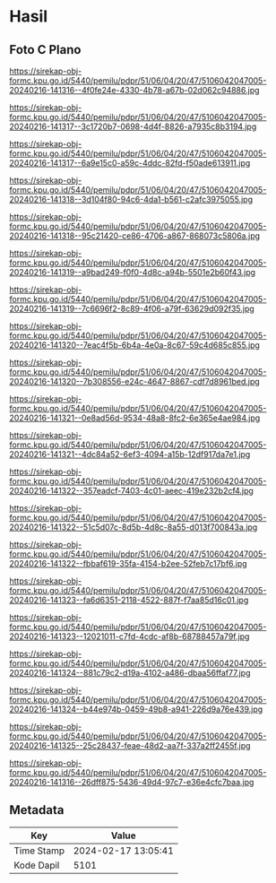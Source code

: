 # Hasil

## Foto C Plano

https://sirekap-obj-formc.kpu.go.id/5440/pemilu/pdpr/51/06/04/20/47/5106042047005-20240216-141316--4f0fe24e-4330-4b78-a67b-02d062c94886.jpg

https://sirekap-obj-formc.kpu.go.id/5440/pemilu/pdpr/51/06/04/20/47/5106042047005-20240216-141317--3c1720b7-0698-4d4f-8826-a7935c8b3194.jpg

https://sirekap-obj-formc.kpu.go.id/5440/pemilu/pdpr/51/06/04/20/47/5106042047005-20240216-141317--6a9e15c0-a59c-4ddc-82fd-f50ade613911.jpg

https://sirekap-obj-formc.kpu.go.id/5440/pemilu/pdpr/51/06/04/20/47/5106042047005-20240216-141318--3d104f80-94c6-4da1-b561-c2afc3975055.jpg

https://sirekap-obj-formc.kpu.go.id/5440/pemilu/pdpr/51/06/04/20/47/5106042047005-20240216-141318--95c21420-ce86-4706-a867-868073c5806a.jpg

https://sirekap-obj-formc.kpu.go.id/5440/pemilu/pdpr/51/06/04/20/47/5106042047005-20240216-141319--a9bad249-f0f0-4d8c-a94b-5501e2b60f43.jpg

https://sirekap-obj-formc.kpu.go.id/5440/pemilu/pdpr/51/06/04/20/47/5106042047005-20240216-141319--7c6696f2-8c89-4f06-a79f-63629d092f35.jpg

https://sirekap-obj-formc.kpu.go.id/5440/pemilu/pdpr/51/06/04/20/47/5106042047005-20240216-141320--7eac4f5b-6b4a-4e0a-8c67-59c4d685c855.jpg

https://sirekap-obj-formc.kpu.go.id/5440/pemilu/pdpr/51/06/04/20/47/5106042047005-20240216-141320--7b308556-e24c-4647-8867-cdf7d8961bed.jpg

https://sirekap-obj-formc.kpu.go.id/5440/pemilu/pdpr/51/06/04/20/47/5106042047005-20240216-141321--0e8ad56d-9534-48a8-8fc2-6e365e4ae984.jpg

https://sirekap-obj-formc.kpu.go.id/5440/pemilu/pdpr/51/06/04/20/47/5106042047005-20240216-141321--4dc84a52-6ef3-4094-a15b-12df917da7e1.jpg

https://sirekap-obj-formc.kpu.go.id/5440/pemilu/pdpr/51/06/04/20/47/5106042047005-20240216-141322--357eadcf-7403-4c01-aeec-419e232b2cf4.jpg

https://sirekap-obj-formc.kpu.go.id/5440/pemilu/pdpr/51/06/04/20/47/5106042047005-20240216-141322--51c5d07c-8d5b-4d8c-8a55-d013f700843a.jpg

https://sirekap-obj-formc.kpu.go.id/5440/pemilu/pdpr/51/06/04/20/47/5106042047005-20240216-141322--fbbaf619-35fa-4154-b2ee-52feb7c17bf6.jpg

https://sirekap-obj-formc.kpu.go.id/5440/pemilu/pdpr/51/06/04/20/47/5106042047005-20240216-141323--fa6d6351-2118-4522-887f-f7aa85d16c01.jpg

https://sirekap-obj-formc.kpu.go.id/5440/pemilu/pdpr/51/06/04/20/47/5106042047005-20240216-141323--12021011-c7fd-4cdc-af8b-68788457a79f.jpg

https://sirekap-obj-formc.kpu.go.id/5440/pemilu/pdpr/51/06/04/20/47/5106042047005-20240216-141324--881c79c2-d19a-4102-a486-dbaa56ffaf77.jpg

https://sirekap-obj-formc.kpu.go.id/5440/pemilu/pdpr/51/06/04/20/47/5106042047005-20240216-141324--b44e974b-0459-49b8-a941-226d9a76e439.jpg

https://sirekap-obj-formc.kpu.go.id/5440/pemilu/pdpr/51/06/04/20/47/5106042047005-20240216-141325--25c28437-feae-48d2-aa7f-337a2ff2455f.jpg

https://sirekap-obj-formc.kpu.go.id/5440/pemilu/pdpr/51/06/04/20/47/5106042047005-20240216-141316--26dff875-5436-49d4-97c7-e36e4cfc7baa.jpg


## Metadata

| Key        | Value               |
| ---------- | ------------------- |
| Time Stamp | 2024-02-17 13:05:41 |
| Kode Dapil | 5101                |



